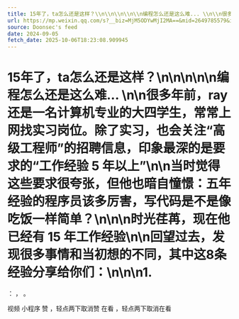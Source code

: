 ```yaml
---
title: 15年了，ta怎么还是这样？\\n\\n\\n\\n\\n编程怎么还是这么难... \\n\\n很多年前，ray还是一名计算机专业的大四学生，常常上网找实习岗位。除了实习，也会关注“高级工程师”的招聘信息，印象最深的是要求的“工作经验 5 年以上”\\n\\n当时觉得这些要求很夸张，但他也暗自憧憬：五年经验的程序员该多厉害，写代码是不是像吃饭一样简单？\\n\\n\\n时光荏苒，现在他已经有 15 年工作经验\\n\\n回望过去，发现很多事情和当初想的不同，其中这8条经验分享给你们：\\n\\n\\n1.
url: https://mp.weixin.qq.com/s?__biz=MjM5ODYwMjI2MA==&mid=2649785579&idx=1&sn=000ef98d3328e00940428000ce499c62
source: Doonsec's feed
date: 2024-09-05
fetch_date: 2025-10-06T18:23:08.909945
---
```


# 15年了，ta怎么还是这样？\\n\\n\\n\\n\\n编程怎么还是这么难... \\n\\n很多年前，ray还是一名计算机专业的大四学生，常常上网找实习岗位。除了实习，也会关注“高级工程师”的招聘信息，印象最深的是要求的“工作经验 5 年以上”\\n\\n当时觉得这些要求很夸张，但他也暗自憧憬：五年经验的程序员该多厉害，写代码是不是像吃饭一样简单？\\n\\n\\n时光荏苒，现在他已经有 15 年工作经验\\n\\n回望过去，发现很多事情和当初想的不同，其中这8条经验分享给你们：\\n\\n\\n1.

：
，
。

视频
小程序
赞
，轻点两下取消赞
在看
，轻点两下取消在看